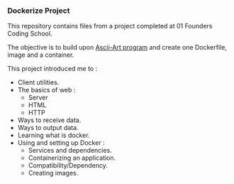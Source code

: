 ### Dockerize Project

This repository contains files from a project completed at 01 Founders Coding School.

The objective is to build upon [Ascii-Art program](https://github.com/abmutungi/01-founders-ascii-art) and create one Dockerfile, image and a container.

This project introduced me to :

- Client utilities.
- The basics of web :
  - Server
  - HTML
  - HTTP
- Ways to receive data.
- Ways to output data.
- Learning what is docker.
- Using and setting up Docker :
  - Services and dependencies.
  - Containerizing an application.
  - Compatibility/Dependency.
  - Creating images.
